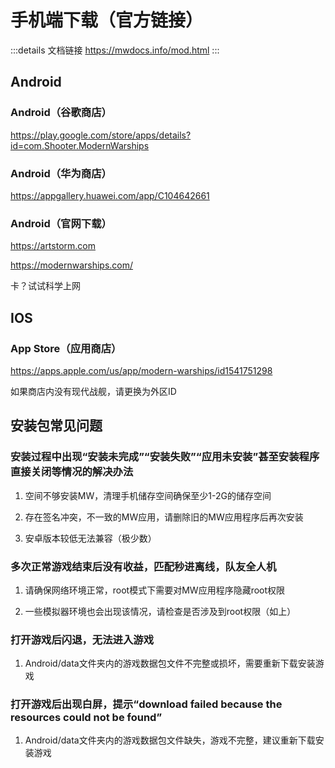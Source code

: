 # 手机端下载（官方链接）
:::details 文档链接
https://mwdocs.info/mod.html
:::
## Android

### Android（谷歌商店）

https://play.google.com/store/apps/details?id=com.Shooter.ModernWarships

### Android（华为商店）

https://appgallery.huawei.com/app/C104642661

### Android（官网下载）

https://artstorm.com

https://modernwarships.com/

卡？试试科学上网

## IOS

### App Store（应用商店）

https://apps.apple.com/us/app/modern-warships/id1541751298

如果商店内没有现代战舰，请更换为外区ID

## 安装包常见问题

### 安装过程中出现“安装未完成”“安装失败”“应用未安装”甚至安装程序直接关闭等情况的解决办法 

1. 空间不够安装MW，清理手机储存空间确保至少1-2G的储存空间

2. 存在签名冲突，不一致的MW应用，请删除旧的MW应用程序后再次安装

3. 安卓版本较低无法兼容（极少数） 
 
### 多次正常游戏结束后没有收益，匹配秒进离线，队友全人机

1. 请确保网络环境正常，root模式下需要对MW应用程序隐藏root权限

2. 一些模拟器环境也会出现该情况，请检查是否涉及到root权限（如上）
 
### 打开游戏后闪退，无法进入游戏 

1. Android/data文件夹内的游戏数据包文件不完整或损坏，需要重新下载安装游戏
 
### 打开游戏后出现白屏，提示“download failed because the resources could not be found” 

1. Android/data文件夹内的游戏数据包文件缺失，游戏不完整，建议重新下载安装游戏